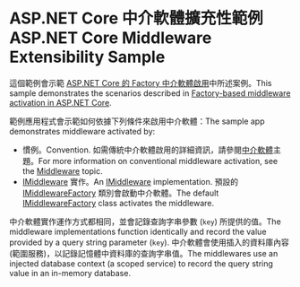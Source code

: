 # <a name="aspnet-core-middleware-extensibility-sample"></a><span data-ttu-id="6f319-101">ASP.NET Core 中介軟體擴充性範例</span><span class="sxs-lookup"><span data-stu-id="6f319-101">ASP.NET Core Middleware Extensibility Sample</span></span>

<span data-ttu-id="6f319-102">這個範例會示範 [ASP.NET Core 的 Factory 中介軟體啟用](https://docs.microsoft.com/aspnet/core/fundamentals/middleware/middleware-extensibility)中所述案例。</span><span class="sxs-lookup"><span data-stu-id="6f319-102">This sample demonstrates the scenarios described in [Factory-based middleware activation in ASP.NET Core](https://docs.microsoft.com/aspnet/core/fundamentals/middleware/middleware-extensibility).</span></span>

<span data-ttu-id="6f319-103">範例應用程式會示範如何依據下列條件來啟用中介軟體：</span><span class="sxs-lookup"><span data-stu-id="6f319-103">The sample app demonstrates middleware activated by:</span></span>

* <span data-ttu-id="6f319-104">慣例。</span><span class="sxs-lookup"><span data-stu-id="6f319-104">Convention.</span></span> <span data-ttu-id="6f319-105">如需傳統中介軟體啟用的詳細資訊，請參閱[中介軟體](https://docs.microsoft.com/aspnet/core/fundamentals/middleware/)主題。</span><span class="sxs-lookup"><span data-stu-id="6f319-105">For more information on conventional middleware activation, see the [Middleware](https://docs.microsoft.com/aspnet/core/fundamentals/middleware/) topic.</span></span>
* <span data-ttu-id="6f319-106">[IMiddleware](https://docs.microsoft.com/dotnet/api/microsoft.aspnetcore.http.imiddleware) 實作。</span><span class="sxs-lookup"><span data-stu-id="6f319-106">An [IMiddleware](https://docs.microsoft.com/dotnet/api/microsoft.aspnetcore.http.imiddleware) implementation.</span></span> <span data-ttu-id="6f319-107">預設的 [IMiddlewareFactory](https://docs.microsoft.com/dotnet/api/microsoft.aspnetcore.http.imiddlewarefactory) 類別會啟動中介軟體。</span><span class="sxs-lookup"><span data-stu-id="6f319-107">The default [IMiddlewareFactory](https://docs.microsoft.com/dotnet/api/microsoft.aspnetcore.http.imiddlewarefactory) class activates the middleware.</span></span>

<span data-ttu-id="6f319-108">中介軟體實作運作方式都相同，並會記錄查詢字串參數 (`key`) 所提供的值。</span><span class="sxs-lookup"><span data-stu-id="6f319-108">The middleware implementations function identically and record the value provided by a query string parameter (`key`).</span></span> <span data-ttu-id="6f319-109">中介軟體會使用插入的資料庫內容 (範圍服務)，以記錄記憶體中資料庫的查詢字串值。</span><span class="sxs-lookup"><span data-stu-id="6f319-109">The middlewares use an injected database context (a scoped service) to record the query string value in an in-memory database.</span></span>
